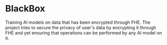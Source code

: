 # BlackBox

Training AI models on data that has been encrypted through FHE. The project tries to secure the privacy of user's data by encrypting it through FHE and yet ensuring that operations can be performed by any AI model on it.
